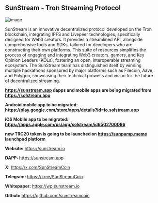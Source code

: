 ## SunStream - Tron Streaming Protocol

![image](https://github.com/user-attachments/assets/bfb361f6-6c7c-48a6-81b1-818345225915)

SunStream is an innovative decentralized protocol developed on the Tron blockchain, integrating IPFS and Livepeer technologies, specifically designed for Web3 creators. It provides a streamlined API, alongside comprehensive tools and SDKs, tailored for developers who are constructing their own platforms. This suite of resources simplifies the process of engaging and integrating Web3 creators, gamers, and Key Opinion Leaders (KOLs), fostering an open, interoperable streaming ecosystem. The SunStream team has distinguished itself by winning multiple hackathons sponsored by major platforms such as Filecoin, Aave, and Polygon, showcasing their technical prowess and vision for the future of decentralized streaming.

**https://sunstream.app dapps and mobile apps are being migrated from https://solstream.app**

**Android mobile app to be migrated: https://play.google.com/store/apps/details?id=io.solstream.app**

**iOS Mobile app to be migrated:  https://apps.apple.com/us/app/solstream/id6502700086**

**new TRC20 token is going to be launched on https://sunpump.meme launchpad platform**

**Website:** https://sunstream.io

**DAPP:** https://sunstream.app

**X:** https://x.com/SunStreamCoin

**Telegram:** https://t.me/SunStreamCoin

**Whitepaper:** https://wp.sunstream.io

**Github:** https://github.com/sunstreamcoin

